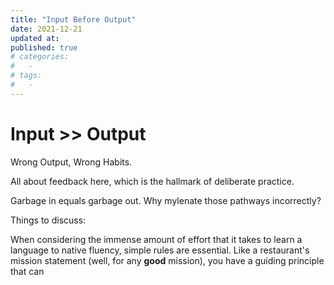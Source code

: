 ```yaml
---
title: "Input Before Output"
date: 2021-12-21
updated at: 
published: true
# categories:
#   - 
# tags:
#   - 
---
```



# Input >> Output
Wrong Output, Wrong Habits. 

All about feedback here, which is the hallmark of deliberate practice. 

Garbage in equals garbage out. Why mylenate those pathways incorrectly?


Things to discuss:

When considering the immense amount of effort that it takes to learn a language to native fluency, simple rules are essential. Like a restaurant's mission statement (well, for any **good** mission), you have a guiding principle that can